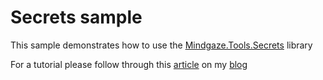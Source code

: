 # Secrets sample
This sample demonstrates how to use the [Mindgaze.Tools.Secrets](https://www.nuget.org/packages/Mindgaze.Tools.Secrets) library

For a tutorial please follow through this [article](https://blog.mindgaze.tech/2018/10/storing-secrets-in-net-core-applications/) on my [blog](https://blog.mindgaze.tech/)
